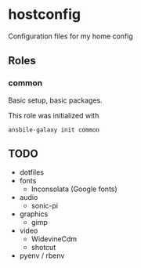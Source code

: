 # hostconfig
Configuration files for my home config

## Roles

### common

Basic setup, basic packages.

This role was initialized with

    ansbile-galaxy init common

## TODO
* dotfiles
* fonts
  * Inconsolata (Google fonts)
* audio
  * sonic-pi
* graphics
  * gimp
* video
  * WidevineCdm
  * shotcut
* pyenv / rbenv
